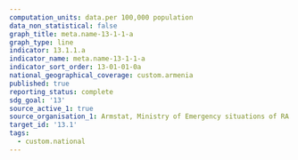 ```yaml
---
computation_units: data.per 100,000 population
data_non_statistical: false
graph_title: meta.name-13-1-1-a
graph_type: line
indicator: 13.1.1.a
indicator_name: meta.name-13-1-1-a
indicator_sort_order: 13-01-01-0a
national_geographical_coverage: custom.armenia
published: true
reporting_status: complete
sdg_goal: '13'
source_active_1: true
source_organisation_1: Armstat, Ministry of Emergency situations of RA
target_id: '13.1'
tags:
  - custom.national
---
```

